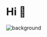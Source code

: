 # Hi 👋

![background](https://user-images.githubusercontent.com/12988946/111710837-c50f3e00-884a-11eb-9332-0292124e7792.png)

